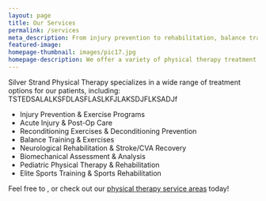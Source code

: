 ```yaml
---
layout: page
title: Our Services
permalink: /services
meta_description: From injury prevention to rehabilitation, balance training to reconditioning, Silver Strand Physical Therapy provides comprehensive treatment services.
featured-image:
homepage-thumbnail: images/pic17.jpg
homepage-description: We offer a variety of physical therapy treatment options.
---
```


Silver Strand Physical Therapy specializes in a wide range of treatment options for our patients, including:
TSTEDSALALKSFDLASFLASLKFJLAKSDJFLKSADJf
- Injury Prevention & Exercise Programs
- Acute Injury & Post-Op Care
- Reconditioning Exercises & Deconditioning Prevention
- Balance Training & Exercises
- Neurological Rehabilitation & Stroke/CVA Recovery
- Biomechanical Assessment & Analysis
- Pediatric Physical Therapy & Rehabilitation
- Elite Sports Training & Sports Rehabilitation

Feel free to , or check out our [physical therapy service areas](/service-areas) today!

